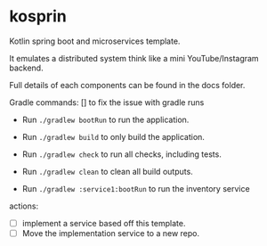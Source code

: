 # kosprin

Kotlin spring boot and microservices template.

It emulates a distributed system think like a mini YouTube/Instagram backend.

Full details of each components can be found in the docs folder.



Gradle commands:
 [] to fix the issue with gradle runs

* Run `./gradlew bootRun` to run the application.
* Run `./gradlew build` to only build the application.
* Run `./gradlew check` to run all checks, including tests.
* Run `./gradlew clean` to clean all build outputs.

* Run `./gradlew :service1:bootRun` to run the inventory service



actions:

- [ ] implement a service based off this template.
- [ ] Move the implementation service to a new repo.